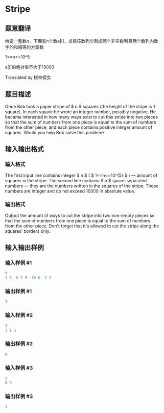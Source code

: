 # Stripe

## 题意翻译

给定一整数n，下面有n个数a[i]，求将该数列分割成两个非空数列且两个数列内数字的和相等的方案数

1<=n<=10^5

a[i]的绝对值不大于10000

Translated by 稀神探女

## 题目描述

Once Bob took a paper stripe of $ n $ squares (the height of the stripe is 1 square). In each square he wrote an integer number, possibly negative. He became interested in how many ways exist to cut this stripe into two pieces so that the sum of numbers from one piece is equal to the sum of numbers from the other piece, and each piece contains positive integer amount of squares. Would you help Bob solve this problem?

## 输入输出格式

### 输入格式

The first input line contains integer $ n $ ( $ 1<=n<=10^{5} $ ) — amount of squares in the stripe. The second line contains $ n $ space-separated numbers — they are the numbers written in the squares of the stripe. These numbers are integer and do not exceed 10000 in absolute value.

### 输出格式

Output the amount of ways to cut the stripe into two non-empty pieces so that the sum of numbers from one piece is equal to the sum of numbers from the other piece. Don't forget that it's allowed to cut the stripe along the squares' borders only.

## 输入输出样例

### 输入样例 #1

```cpp
9
1 5 -6 7 9 -16 0 -2 2

```
### 输出样例 #1

```cpp
3

```
### 输入样例 #2

```cpp
3
1 1 1

```
### 输出样例 #2

```cpp
0

```
### 输入样例 #3

```cpp
2
0 0

```
### 输出样例 #3

```cpp
1

```
